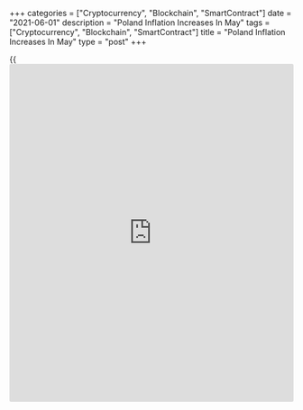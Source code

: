 +++
categories = ["Cryptocurrency", "Blockchain", "SmartContract"]
date = "2021-06-01"
description = "Poland Inflation Increases In May"
tags = ["Cryptocurrency", "Blockchain", "SmartContract"]
title = "Poland Inflation Increases In May"
type = "post"
+++

{{<iframe id="large-banner" src="https://www.bounty.group/#slide=11.0" width="100%" height="600" scrolling="no" style="border: 0px solid rgb(216, 221, 230); border-radius: 3px;">}}

Poland's consumer price inflation increased in May, preliminary data
from Statistics Poland showed on Tuesday.

The consumer price index rose 4.8 percent year-on-year in May, following
a 4.3 percent increase in April.

Prices for fuels for personal transport equipment grew 33.0 percent
yearly in May. Prices for electricity, gas and other fuels, and food and
non-alcoholic beverages rose by 4.4 percent and 1.7 percent,
respectively.

On a month-on-month basis, consumer prices rose 0.3 percent in May,
following a 0.8 percent increase in the prior month.

For comments and feedback [contact](https://www.playgroundfx.com/contact/): editorial@rtt[news](https://www.letsplayfx.com/blog/forex-news-website/).com

[Economic News][1]

 **What parts of the world are seeing the best (and worst) economic
performances lately? Click[here][2] to check out our [Econ Scorecard][2]
and find out! See up-to-the-moment [ranking](https://www.playgroundfx.com/blog/crypto-exchange-ranking/)s for the best and worst
performers in [GDP][2], [unemployment rate][3], [inflation][4] and much
more.**

   1. www.rtt[news](https://www.letsplayfx.com/blog/forex-news-website/).com/Content/EconomicNews.aspx
   2. www.rtt[news](https://www.letsplayfx.com/blog/forex-news-website/).com/economic-scorecard/world-rank/GDP/highest-performance.aspx
   3. www.rtt[news](https://www.letsplayfx.com/blog/forex-news-website/).com/economic-scorecard/world-rank/unemployment-rate/lowest-performance.aspx
   4. www.rtt[news](https://www.letsplayfx.com/blog/forex-news-website/).com/economic-scorecard/world-rank/CPI/highest-performance.aspx